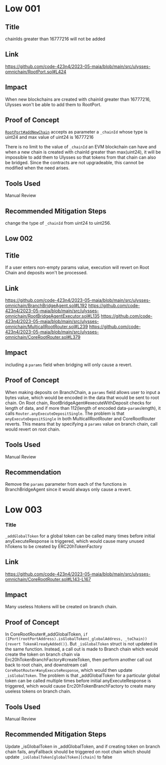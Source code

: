 # Low 001

## Title

chainIds greater than 16777216 will not be added

## Link

https://github.com/code-423n4/2023-05-maia/blob/main/src/ulysses-omnichain/RootPort.sol#L424

## Impact

When new blockchains are created with chainId greater than 16777216, Ulysses won't be able to add them to RootPort.

## Proof of Concept

[`RootPort#addNewChain`](https://github.com/code-423n4/2023-05-maia/blob/main/src/ulysses-omnichain/RootPort.sol#L424) accepts as parameter a `_chainId` whose type is uint24 and max value of uint24 is 16777216

There is no limit to the value of `_chainId` an EVM blockchain can have and when a new chain is created with chainId greater than max(uint24), it will be impossible to add them to Ulysses so that tokens from that chain can also be bridged.
Since the contracts are not upgradeable, this cannot be modified when the need arises.

## Tools Used

Manual Review

## Recommended Mitigation Steps

change the type of `_chainId` from uint24 to uint256.



## Low 002

## Title

If a user enters non-empty params value, execution will revert on Root Chain and deposits won't be processed.

## Link

https://github.com/code-423n4/2023-05-maia/blob/main/src/ulysses-omnichain/BranchBridgeAgent.sol#L192
https://github.com/code-423n4/2023-05-maia/blob/main/src/ulysses-omnichain/RootBridgeAgentExecutor.sol#L135
https://github.com/code-423n4/2023-05-maia/blob/main/src/ulysses-omnichain/MulticallRootRouter.sol#L239
https://github.com/code-423n4/2023-05-maia/blob/main/src/ulysses-omnichain/CoreRootRouter.sol#L379

## Impact

including a `params` field when bridging will only cause a revert.

## Proof of Concept

When making deposits on BranchChain, a `params` field allows user to input a bytes value, which would be encoded in the data that would be sent to root chain.
On Root chain, RootBridgeAgent#executeWithDeposit checks for length of data, and if more than 112(length of encoded data-`params`length), it calls `Router.anyExecuteDepositSingle`. The problem is that `anyExecuteDepositSingle` in both MulticallRootRouter and CoreRootRouter reverts. This means that by specifying a `params` value on branch chain, call would revert on root chain.

## Tools Used

Manual Review

## Recommendation

Remove the `params` parameter from each of the functions in BranchBridgeAgent since it would always only cause a revert.


# Low 003

### Title

`_addGlobalToken` for a global token can be called many times before initial anyExecuteResponse is triggered, which would cause many unused hTokens to be created by ERC20hTokenFactory

## Link

https://github.com/code-423n4/2023-05-maia/blob/main/src/ulysses-omnichain/CoreRootRouter.sol#L143-L167

## Impact

Many useless htokens will be created on branch chain.

## Proof of Concept

In CoreRootRouter#\_addGlobalToken, `if (IPort(rootPortAddress).isGlobalToken(_globalAddress, _toChain)){revert TokenAlreadyAdded()}`.
But `_isGlobalToken` struct is not updated in the same function. Instead, a call out is made to Branch chain which would create the token on branch chain via Erc20hTokenBranchFactory#createToken, then perform another call out back to root chain, and downstream call `CoreRootRouter#anyExecuteResponse`, which would then update `_isGlobalToken`.
The problem is that \_addGlobalToken for a particular global token can be called multiple times before initial anyExecuteResponse is triggered, which would cause Erc20hTokenBranchFactory to create many useless tokens on branch chain.

## Tools Used

Manual Review

## Recommended Mitigation Steps

Update \_isGlobalToken in \_addGlobalToken, and if creating token on branch chain fails, anyFallback should be triggered on root chain which should update `_isGlobalToken[globalToken][chain]` to false

